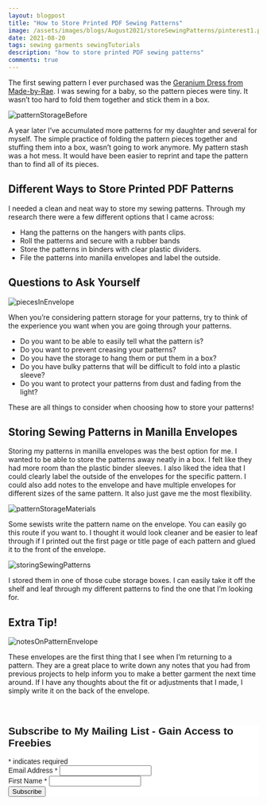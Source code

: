 ```yaml
---
layout: blogpost
title: "How to Store Printed PDF Sewing Patterns"
image: /assets/images/blogs/August2021/storeSewingPatterns/pinterest1.png
date: 2021-08-20
tags: sewing garments sewingTutorials
description: "how to store printed PDF sewing patterns"
comments: true
---
```


The first sewing pattern I ever purchased was the [Geranium Dress from Made-by-Rae](https://shop.made-by-rae.com/products/geranium-dress). I was sewing for a baby, so the pattern pieces were tiny. It wasn’t too hard to fold them together and stick them in a box.

![patternStorageBefore](/assets/images/blogs/August2021/storeSewingPatterns/storePatternsBefore.jpg)

A year later I’ve accumulated more patterns for my daughter and several for myself. The simple practice of folding the pattern pieces together and stuffing them into a box, wasn’t going to work anymore. My pattern stash was a hot mess. It would have been easier to reprint and tape the pattern than to find all of its pieces.

## Different Ways to Store Printed PDF Patterns

I needed a clean and neat way to store my sewing patterns. Through my research there were a few different options that I came across:

* Hang the patterns on the hangers with pants clips.
* Roll the patterns and secure with a rubber bands
* Store the patterns in binders with clear plastic dividers.
* File the patterns into manilla envelopes and label the outside.

## Questions to Ask Yourself

 ![piecesInEnvelope](/assets/images/blogs/August2021/storeSewingPatterns/piecesInEnvelope.jpg)

When you’re considering pattern storage for your patterns, try to think of the experience you want when you are going through your patterns. 

* Do you want to be able to easily tell what the pattern is? 
* Do you want to prevent creasing your patterns?
* Do you have the storage to hang them or put them in a box?
* Do you have bulky patterns that will be difficult to fold into a plastic sleeve?
* Do you want to protect your patterns from dust and fading from the light?

These are all things to consider when choosing how to store your patterns!

## Storing Sewing Patterns in Manilla Envelopes

Storing my patterns in manilla envelopes was the best option for me. I wanted to be able to store the patterns away neatly in a box. I felt like they had more room than the plastic binder sleeves. I also liked the idea that I could clearly label the outside of the envelopes for the specific pattern. I could also add notes to the envelope and have multiple envelopes for different sizes of the same pattern. It also just gave me the most flexibility.

 ![patternStorageMaterials](/assets/images/blogs/August2021/storeSewingPatterns/patternMaterials.jpg)

Some sewists write the pattern name on the envelope. You can easily go this route if you want to. I thought it would look cleaner and be easier to leaf through if I printed out the first page or title page of each pattern and glued it to the front of the envelope.

 ![storingSewingPatterns](/assets/images/blogs/August2021/storeSewingPatterns/storingPatterns.jpg)

I stored them in one of those cube storage boxes. I can easily take it off the shelf and leaf through my different patterns to find the one that I’m looking for.

## Extra Tip!

 ![notesOnPatternEnvelope](/assets/images/blogs/August2021/storeSewingPatterns/notes.jpg)

These envelopes are the first thing that I see when I’m returning to a pattern. They are a great place to write down any notes that you had from previous projects to help inform you to make a better garment the next time around. If I have any thoughts about the fit or adjustments that I made, I simply write it on the back of the envelope.





<br>

<!-- Begin Mailchimp Signup Form -->
<link href="//cdn-images.mailchimp.com/embedcode/classic-10_7.css" rel="stylesheet" type="text/css">
<style type="text/css">
    #mc_embed_signup{background:#fff; clear:left; font:14px Helvetica,Arial,sans-serif; }
    /* Add your own Mailchimp form style overrides in your site stylesheet or in this style block.
       We recommend moving this block and the preceding CSS link to the HEAD of your HTML file. */
</style>
<div id="mc_embed_signup">
<form action="https://Joyberrystudios.us1.list-manage.com/subscribe/post?u=eca5a397f2fb0d58dcb66315c&amp;id=99d28d5b5c" method="post" id="mc-embedded-subscribe-form" name="mc-embedded-subscribe-form" class="validate" target="_blank" novalidate>
    <div id="mc_embed_signup_scroll">
    <h2>Subscribe to My Mailing List - Gain Access to Freebies</h2>
<div class="indicates-required"><span class="asterisk">*</span> indicates required</div>
<div class="mc-field-group">
    <label for="mce-EMAIL">Email Address  <span class="asterisk">*</span>
</label>
    <input type="email" value="" name="EMAIL" class="required email" id="mce-EMAIL">
</div>
<div class="mc-field-group">
    <label for="mce-FNAME">First Name  <span class="asterisk">*</span>
</label>
    <input type="text" value="" name="FNAME" class="required" id="mce-FNAME">
</div>
    <div id="mce-responses" class="clear">
        <div class="response" id="mce-error-response" style="display:none"></div>
        <div class="response" id="mce-success-response" style="display:none"></div>
    </div>    <!-- real people should not fill this in and expect good things - do not remove this or risk form bot signups-->
    <div style="position: absolute; left: -5000px;" aria-hidden="true"><input type="text" name="b_eca5a397f2fb0d58dcb66315c_99d28d5b5c" tabindex="-1" value=""></div>
    <div class="clear"><input type="submit" value="Subscribe" name="subscribe" id="mc-embedded-subscribe" class="button"></div>
    </div>
</form>
</div>
<script type='text/javascript' src='//s3.amazonaws.com/downloads.mailchimp.com/js/mc-validate.js'></script><script type='text/javascript'>(function($) {window.fnames = new Array(); window.ftypes = new Array();fnames[0]='EMAIL';ftypes[0]='email';fnames[1]='FNAME';ftypes[1]='text';fnames[2]='LNAME';ftypes[2]='text';fnames[3]='ADDRESS';ftypes[3]='address';fnames[4]='PHONE';ftypes[4]='phone';fnames[5]='BIRTHDAY';ftypes[5]='birthday';fnames[6]='OPTIN';ftypes[6]='text';}(jQuery));var $mcj = jQuery.noConflict(true);</script>
<!--End mc_embed_signup-->

<br>
<br>
